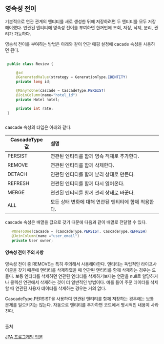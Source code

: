 ## 영속성 전이

기본적으로 연관 관계의 엔티티를 새로 생성한 뒤에 저장하려면 두 엔티티를 모두 저장해야했다.
연관된 엔티티에 영속성 전이를 부여하면 한꺼번에 조회, 저장, 삭제, 분리, 관리가 가능하다.

영송석 전이를 부여하는 방법은 아래와 같이 연관 매핑 설정에 cacade 속성을 사용하면 된다.


```Java
 
 public class Review {

     @id
     @GeneratedValue(strategy = GenerationType.IDENTITY)
     private long id;

     @ManyToOne(cascade = CascadeType.PERSIST)
     @JoinColumn(name="hotel_id")
     private Hotel hotel;

     private int rate;
 }
 
```

cascade 속성의 타입은 아래와 같다.

| CascadeType 값 | 설명 |
|---|:---|
| PERSIST | 연관된 엔티티를 함께 영속 객체로 추가한다. |
| REMOVE | 연관된 엔티티를 함께 삭제한다. |
| DETACH | 연관된 엔티티를 함께 분리 상태로 만든다. |
| REFRESH | 연관된 엔티티를 함께 다시 읽어온다. |
| MERGE | 연관된 엔티티를 함께 관리 상태로 바꾼다. |
| ALL | 모든 상태 변화에 대해 연관된 엔티티에 함께 적용한다. |


cascade 속성은 배열을 값으로 갖기 때문에 다음과 같이 배열로 전달할 수 있다.

```Java
   @OneToOne(cacasde = {CascadeType.PERSIST, CascadeType.REFRESH)
   @JoinColumn(name ="user_email")
   private User owner;
```


#### 영속성 전이 주의 사항

영속성 전이 중 REMOVE는 특히 주의해서 사용해야한다.
엔티티는 독립적인 라이프사이클을 갖기 때문에 엔티티를 삭제하였을 때 연관된 엔티티를 함께 삭제하는 경우는 드물다. 보통 엔티티를 삭제하면 연관된 엔티티를 삭제하기보다는 연관을 null로 할당하거나 콜렉션 연관에서 삭제하는 것이 더 일반적인 방법이다. 예를 들어 주문 데이터를 삭제할 때 연관된 사용자 데이터를 삭제하는 경우는 거의 없다.

CascadeType.PERSIST을 사용하여 연관된 엔티티를 함께 저장하는 경우에는 보통 문제를 일으키지는 않는다. 자동으로 엔티티를 추가하면 코드에서 명시적인 내용이 사라진다.

<br>
출처

[JPA 프로그래밍 입문](https://www.kame.co.kr/nkm/detail.php?tcode=299&tbook_jong=3)
